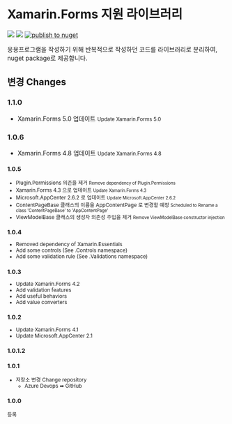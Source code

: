 # Xamarin.Forms 지원 라이브러리

[![](https://img.shields.io/nuget/v/kr.bbon.Xamarin.Forms)](https://www.nuget.org/packages/kr.bbon.Xamarin.Forms) [![](https://img.shields.io/nuget/dt/kr.bbon.Xamarin.Forms)](https://www.nuget.org/packages/kr.bbon.Xamarin.Forms) [![publish to nuget](https://github.com/bbonkr/kr.bbon.Xamarin.Forms/workflows/publish%20to%20nuget/badge.svg)](https://github.com/bbonkr/kr.bbon.Xamarin.Forms/actions)

응용프로그램을 작성하기 위해 반복적으로 작성하던 코드를 라이브러리로 분리하여, nuget package로 제공합니다.



## 변경 Changes

### 1.1.0

- Xamarin.Forms 5.0 업데이트 <small>Update Xamarin.Forms 5.0</small>

### 1.0.6

- Xamarin.Forms 4.8 업데이트 <small>Update Xamarin.Forms 4.8

### 1.0.5

- Plugin.Permissions 의존을 제거 <small> Remove dependency of Plugin.Permissions</small>
- Xamarin.Forms 4.3 으로 업데이트 <small> Update Xamarin.Forms 4.3</small>
- Microsoft.AppCenter 2.6.2 로 업데이트 <small> Update Microsoft.AppCenter 2.6.2</small>
- ContentPageBase 클래스의 이름을 AppContentPage 로 변경할 예정 <small> Scheduled to Rename a class 'ContentPageBase' to 'AppContentPage' </small>
- ViewModelBase 클래스의 생성자 의존성 주입을 제거 <small> Remove ViewModelBase constructor injection </small>

### 1.0.4 

- Removed dependency of Xamarin.Essentials 
- Add some controls (See .Controls namespace)
- Add some validation rule (See .Validations namespace)

### 1.0.3

- Update Xamarin.Forms 4.2
- Add validation features
- Add useful behaviors
- Add value converters

### 1.0.2

- Update Xamarin.Forms 4.1 
- Update Microsoft.AppCenter 2.1

### 1.0.1.2

### 1.0.1

- 저장소 변경 Change repository
    - Azure Devops ➡ GitHub


### 1.0.0

등록

